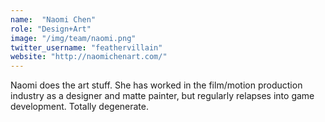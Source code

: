 ```yaml
---
name:  "Naomi Chen"
role: "Design+Art"
image: "/img/team/naomi.png"
twitter_username: "feathervillain"
website: "http://naomichenart.com/"
---
```

Naomi does the art stuff. She has worked in the film/motion production industry as a designer and matte painter, but regularly relapses into game development. Totally degenerate. 